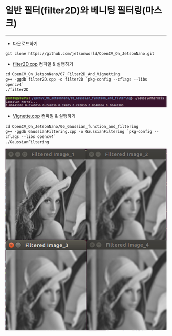 # 일반 필터(filter2D)와 베니팅 필터링(마스크)
***
* 다운로드하기
```
git clone https://github.com/jetsonworld/OpenCV_On_JetsonNano.git
```

* [filter2D.cpp](https://raw.githubusercontent.com/jetsonworld/OpenCV_On_JetsonNano/master/07_Filter2D_And_Vignetting/filter2D.cpp) 컴파일 & 실행하기
```
cd OpenCV_On_JetsonNano/07_Filter2D_And_Vignetting
g++ -ggdb filter2D.cpp -o filter2D `pkg-config --cflags --libs opencv4`
./filter2D
```
![filter2D.cpp](https://raw.githubusercontent.com/jetsonworld/OpenCV_On_JetsonNano/master/06_Gaussian_function_and_filtering/GaussianKernels.png)

* [Vignette.cpp](https://raw.githubusercontent.com/jetsonworld/OpenCV_On_JetsonNano/master/07_Filter2D_And_Vignetting/Vignette.cpp) 컴파일 & 실행하기
```
cd OpenCV_On_JetsonNano/06_Gaussian_function_and_filtering
g++ -ggdb GaussianFiltering.cpp -o GaussianFiltering `pkg-config --cflags --libs opencv4`
./GaussianFiltering
```

![Vignette.png](https://raw.githubusercontent.com/jetsonworld/OpenCV_On_JetsonNano/master/06_Gaussian_function_and_filtering/GaussianFiltering.png)
